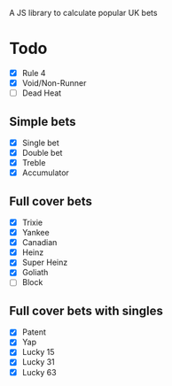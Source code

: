A JS library to calculate popular UK bets

# Todo

- [x] Rule 4
- [x] Void/Non-Runner
- [ ] Dead Heat

## Simple bets
- [x] Single bet
- [x] Double bet
- [x] Treble
- [x] Accumulator

## Full cover bets
- [x] Trixie
- [x] Yankee
- [x] Canadian
- [x] Heinz
- [x] Super Heinz
- [x] Goliath
- [ ] Block

## Full cover bets with singles
- [x] Patent
- [x] Yap
- [x] Lucky 15
- [x] Lucky 31
- [x] Lucky 63
